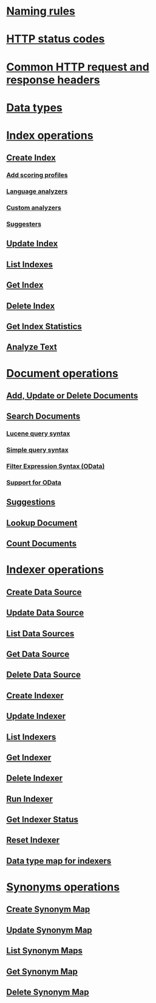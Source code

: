 # [Naming rules](naming-rules.md)
# [HTTP status codes](http-status-codes.md)
# [Common HTTP request and response headers](common-http-request-and-response-headers-used-in-azure-search.md)
# [Data types](supported-data-types.md)
# [Index operations](index-operations.md)
## [Create Index](create-index.md)
### [Add scoring profiles](add-scoring-profiles-to-a-search-index.md)
### [Language analyzers](language-support.md)
### [Custom analyzers](custom-analyzers-in-azure-search.md)
### [Suggesters](suggesters.md)
## [Update Index](update-index.md)
## [List Indexes](list-indexes.md)
## [Get Index](get-index.md)
## [Delete Index](delete-index.md)
## [Get Index Statistics](get-index-statistics.md)
## [Analyze Text](test-analyzer.md)
# [Document operations](document-operations.md)
## [Add, Update or Delete Documents](addupdate-or-delete-documents.md)
## [Search Documents](search-documents.md)
### [Lucene query syntax](lucene-query-syntax-in-azure-search.md)
### [Simple query syntax](simple-query-syntax-in-azure-search.md)
### [Filter Expression Syntax (OData)](odata-expression-syntax-for-azure-search.md)
### [Support for OData](support-for-odata.md)
## [Suggestions](suggestions.md)
## [Lookup Document](lookup-document.md)
## [Count Documents](count-documents.md)
# [Indexer operations](indexer-operations.md)
## [Create Data Source](create-data-source.md)
## [Update Data Source](update-data-source.md)
## [List Data Sources](list-data-sources.md)
## [Get Data Source](get-data-source.md)
## [Delete Data Source](delete-data-source.md)
## [Create Indexer](create-indexer.md)
## [Update Indexer](update-indexer.md)
## [List Indexers](list-indexers.md)
## [Get Indexer](get-indexer.md)
## [Delete Indexer](delete-indexer.md)
## [Run Indexer](run-indexer.md)
## [Get Indexer Status](get-indexer-status.md)
## [Reset Indexer ](reset-indexer.md)
## [Data type map for indexers](data-type-map-for-indexers-in-azure-search.md)
# [Synonyms operations](synonym-map-operations.md)
## [Create Synonym Map](create-synonym-map.md)
## [Update Synonym Map](update-synonym-map.md)
## [List Synonym Maps](list-synonym-maps.md)
## [Get Synonym Map](get-synonym-map.md)
## [Delete Synonym Map](delete-synonym-map.md)

